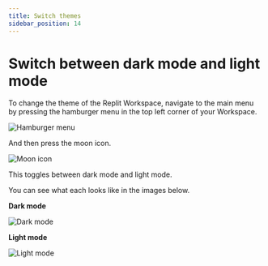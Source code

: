 ```yaml
---
title: Switch themes
sidebar_position: 14
---
```


# Switch between dark mode and light mode 

To change the theme of the Replit Workspace, navigate to the main menu by pressing the hamburger menu in the top left corner of your Workspace.

![Hamburger menu](https://replit-docs-images.util.repl.co/images/programming-ide/lightmode-darkmode/hamburger-menu.png)

And then press the moon icon.

![Moon icon](https://replit-docs-images.util.repl.co/images/programming-ide/lightmode-darkmode/moon.png)

This toggles between dark mode and light mode.

You can see what each looks like in the images below.

**Dark mode**

![Dark mode](https://replit-docs-images.util.repl.co/images/programming-ide/lightmode-darkmode/dark-mode.png)

**Light mode**

![Light mode](https://replit-docs-images.util.repl.co/images/programming-ide/lightmode-darkmode/light-mode.png)




